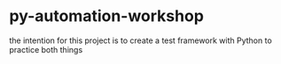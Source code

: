 # py-automation-workshop
the intention for this project is to create a test framework with Python to practice both things
